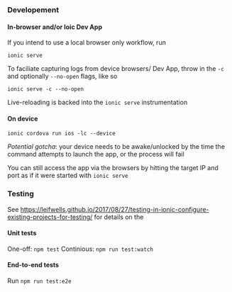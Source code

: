 ### Developement
#### In-browser and/or Ioic Dev App
If you intend to use a local browser only workflow, run 
```
ionic serve
```

To faciliate capturing logs from device browsers/ Dev App, throw in the `-c` and optionally `--no-open` flags, like so
```
ionic serve -c --no-open
```

Live-reloading is backed into the `ionic serve` instrumentation

#### On device
```
ionic cordova run ios -lc --device
```

*Potential gotcha*: your device needs to be awake/unlocked by the time the command attempts to launch the app, or the process will fail

You can still access the app via the browsers by hitting the target IP and port as if it were started with `ionic serve`

### Testing

See https://leifwells.github.io/2017/08/27/testing-in-ionic-configure-existing-projects-for-testing/ for details on the 

#### Unit tests
One-off: `npm test`
Continious: `npm run test:watch`

#### End-to-end tests
Run `npm run test:e2e`
